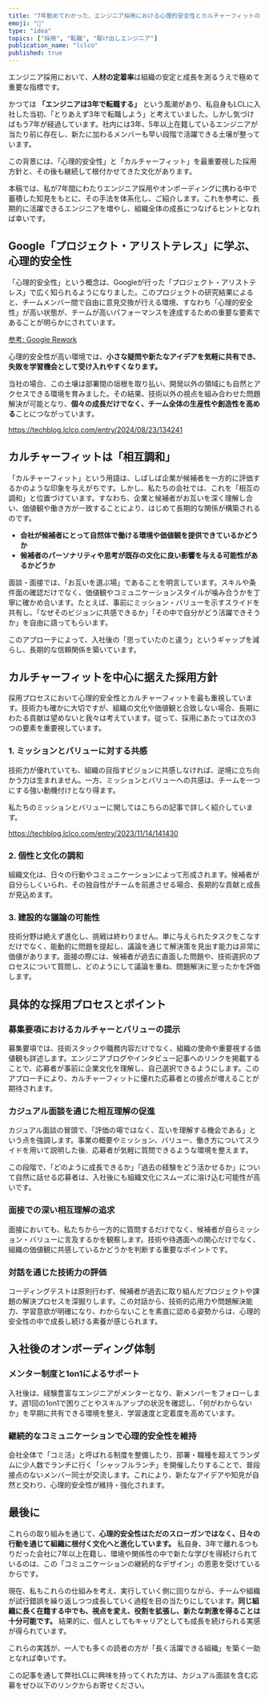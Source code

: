 ```yaml
---
title: "7年勤めてわかった、エンジニア採用における心理的安全性とカルチャーフィットの重要性"
emoji: "🤝"
type: "idea"
topics: ["採用", "転職", "駆け出しエンジニア"]
publication_name: "lclco"
published: true
---
```


エンジニア採用において、**人材の定着率**は組織の安定と成長を測るうえで極めて重要な指標です。

かつては **「エンジニアは3年で転職する」** という風潮があり、私自身もLCLに入社した当初、「とりあえず3年で転職しよう」と考えていました。しかし気づけばもう7年が経過しています。社内には3年、5年以上在籍しているエンジニアが当たり前に存在し、新たに加わるメンバーも早い段階で活躍できる土壌が整っています。

この背景には、「心理的安全性」と「カルチャーフィット」を最重要視した採用方針と、その後も継続して根付かせてきた文化があります。

本稿では、私が7年間にわたりエンジニア採用やオンボーディングに携わる中で蓄積した知見をもとに、その手法を体系化し、ご紹介します。これを参考に、長期的に活躍できるエンジニアを増やし、組織全体の成長につなげるヒントとなれば幸いです。

## Google「プロジェクト・アリストテレス」に学ぶ、心理的安全性

「心理的安全性」という概念は、Googleが行った「プロジェクト・アリストテレス」で広く知られるようになりました。このプロジェクトの研究結果によると、チームメンバー間で自由に意見交換が行える環境、すなわち「心理的安全性」が高い状態が、チームが高いパフォーマンスを達成するための重要な要素であることが明らかにされています。

[参考: Google Rework](https://rework.withgoogle.com/jp/guides/understanding-team-effectiveness#help-teams-take-action)

心理的安全性が高い環境では、**小さな疑問や新たなアイデアを気軽に共有でき、失敗を学習機会として受け入れやすくなります。**

当社の場合、この土壌は部署間の垣根を取り払い、開発以外の領域にも自然とアクセスできる環境を育みました。その結果、技術以外の視点を組み合わせた問題解決が可能となり、**個々の成長だけでなく、チーム全体の生産性や創造性を高める**ことにつながっています。

https://techblog.lclco.com/entry/2024/08/23/134241

## カルチャーフィットは「相互調和」

「カルチャーフィット」という用語は、しばしば企業が候補者を一方的に評価するかのような印象を与えがちです。しかし、私たちの会社では、これを「相互の調和」と位置づけています。すなわち、企業と候補者がお互いを深く理解し合い、価値観や働き方が一致することにより、はじめて長期的な関係が構築されるのです。

- **会社が候補者にとって自然体で働ける環境や価値観を提供できているかどうか**
- **候補者のパーソナリティや思考が既存の文化に良い影響を与える可能性があるかどうか**

面談・面接では、「お互いを選ぶ場」であることを明言しています。スキルや条件面の確認だけでなく、価値観やコミュニケーションスタイルが噛み合うかを丁寧に確かめ合います。たとえば、事前にミッション・バリューを示すスライドを共有し、「なぜそのビジョンに共感できるか」「その中で自分がどう活躍できそうか」を自由に語ってもらいます。

このアプローチによって、入社後の「思っていたのと違う」というギャップを減らし、長期的な信頼関係を築いています。

## カルチャーフィットを中心に据えた採用方針

採用プロセスにおいて心理的安全性とカルチャーフィットを最も重視しています。技術力も確かに大切ですが、組織の文化や価値観と合致しない場合、長期にわたる貢献は望めないと我々は考えています。従って、採用にあたっては次の3つの要素を重要視しています。

### 1. ミッションとバリューに対する共感

技術力が優れていても、組織の目指すビジョンに共感しなければ、逆境に立ち向かう力は生まれません。一方、ミッションとバリューへの共感は、チームを一つにする強い動機付けとなり得ます。

私たちのミッションとバリューに関してはこちらの記事で詳しく紹介しています。

https://techblog.lclco.com/entry/2023/11/14/141430

### 2. 個性と文化の調和

組織文化は、日々の行動やコミュニケーションによって形成されます。候補者が自分らしくいられ、その独自性がチームを前進させる場合、長期的な貢献と成長が見込めます。

### 3. 建設的な議論の可能性

技術分野は絶えず進化し、挑戦は終わりません。単に与えられたタスクをこなすだけでなく、能動的に問題を提起し、議論を通じて解決策を見出す能力は非常に価値があります。面接の際には、候補者が過去に直面した問題や、技術選択のプロセスについて質問し、どのようにして議論を重ね、問題解決に至ったかを評価します。

## 具体的な採用プロセスとポイント

### 募集要項におけるカルチャーとバリューの提示

募集要項では、技術スタックや職務内容だけでなく、組織の使命や重要視する価値観も詳述します。エンジニアブログやインタビュー記事へのリンクを掲載することで、応募者が事前に企業文化を理解し、自己選択できるようにします。このアプローチにより、カルチャーフィットに優れた応募者との接点が増えることが期待されます。

### カジュアル面談を通じた相互理解の促進

カジュアル面談の冒頭で、「評価の場ではなく、互いを理解する機会である」という点を強調します。事業の概要やミッション、バリュー、働き方についてスライドを用いて説明した後、応募者が気軽に質問できるような環境を整えます。

この段階で、「どのように成長できるか」「過去の経験をどう活かせるか」について自然に話せる応募者は、入社後にも組織文化にスムーズに溶け込む可能性が高いです。

### 面接での深い相互理解の追求

面接においても、私たちから一方的に質問するだけでなく、候補者が自らミッション・バリューに言及するかを観察します。技術や待遇面への関心だけでなく、組織の価値観に共感しているかどうかを判断する重要なポイントです。

### 対話を通じた技術力の評価

コーディングテストは原則行わず、候補者が過去に取り組んだプロジェクトや課題の解決プロセスを深掘りします。この対話から、技術的応用力や問題解決能力、学習意欲が明確になり、わからないことを素直に認める姿勢からは、心理的安全性の中で成長し続ける素養が感じられます。

## 入社後のオンボーディング体制

### メンター制度と1on1によるサポート

入社後は、経験豊富なエンジニアがメンターとなり、新メンバーをフォローします。週1回の1on1で困りごとやスキルアップの状況を確認し、「何がわからないか」を早期に共有できる環境を整え、学習速度と定着度を高めています。

### 継続的なコミュニケーションで心理的安全性を維持

会社全体で「コミ活」と呼ばれる制度を整備したり、部署・職種を超えてランダムに少人数でランチに行く「シャッフルランチ」を開催したりすることで、普段接点のないメンバー同士が交流します。これにより、新たなアイデアや知見が自然と交わり、心理的安全性が維持・強化されます。

## 最後に

これらの取り組みを通じて、**心理的安全性はただのスローガンではなく、日々の行動を通じて組織に根付く文化へと進化しています。** 私自身、3年で離れるつもりだった会社に7年以上在籍し、環境や関係性の中で新たな学びを得続けられているのは、この「コミュニケーションの継続的なデザイン」の恩恵を受けているからです。

現在、私もこれらの仕組みを考え、実行していく側に回りながら、チームや組織が試行錯誤を繰り返しつつ成長していく過程を目の当たりにしています。**同じ組織に長く在籍する中でも、視点を変え、役割を拡張し、新たな刺激を得ることは十分可能です。** 結果的に、個人としてもキャリアとしても成長を続けられる実感が得られています。

これらの実践が、一人でも多くの読者の方が「長く活躍できる組織」を築く一助となれば幸いです。

この記事を通して弊社LCLに興味を持ってくれた方は、カジュアル面談を含む応募をぜひ以下のリンクからお寄せください。
